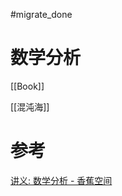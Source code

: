 #migrate_done 

# 数学分析

[[Book]]

[[混沌海]]

# 参考

[讲义: 数学分析 - 香蕉空间](https://www.bananaspace.org/wiki/%E8%AE%B2%E4%B9%89:%E6%95%B0%E5%AD%A6%E5%88%86%E6%9E%90)
